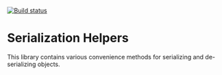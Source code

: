 [![Build status](https://ci.appveyor.com/api/projects/status/2d6474y9jafuuuqw?svg=true)](https://ci.appveyor.com/project/OBeautifulCode/obeautifulcode-libs-serialization)

Serialization Helpers
=====================
This library contains various convenience methods for serializing and de-serializing objects.